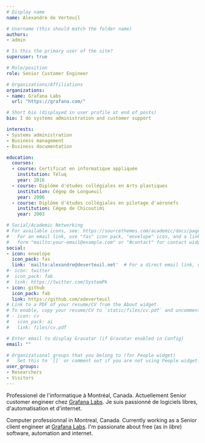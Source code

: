 ```yaml
---
# Display name
name: Alexandre de Verteuil

# Username (this should match the folder name)
authors:
- admin

# Is this the primary user of the site?
superuser: true

# Role/position
role: Senior Customer Engineer

# Organizations/Affiliations
organizations:
- name: Grafana Labs
  url: "https://grafana.com/"

# Short bio (displayed in user profile at end of posts)
bio: I do systems administration and customer support

interests:
- Systems administration
- Business management
- Business documentation

education:
  courses:
  - course: Certificat en informatique appliquée
    institution: Téluq
    year: 2016
  - course: Diplôme d'études collégiales en Arts plastiques
    institution: Cégep de Longueuil
    year: 2006
  - course: Diplôme d'études collégiales en pilotage d'aéronefs
    institution: Cégep de Chicoutimi
    year: 2003

# Social/Academic Networking
# For available icons, see: https://sourcethemes.com/academic/docs/page-builder/#icons
#   For an email link, use "fas" icon pack, "envelope" icon, and a link in the
#   form "mailto:your-email@example.com" or "#contact" for contact widget.
social:
- icon: envelope
  icon_pack: fas
  link: 'mailto:alexandre@deverteuil.net'  # For a direct email link, use "mailto:test@example.org".
#- icon: twitter
#  icon_pack: fab
#  link: https://twitter.com/SystemPk
- icon: github
  icon_pack: fab
  link: https://github.com/adeverteuil
# Link to a PDF of your resume/CV from the About widget.
# To enable, copy your resume/CV to `static/files/cv.pdf` and uncomment the lines below.
# - icon: cv
#   icon_pack: ai
#   link: files/cv.pdf

# Enter email to display Gravatar (if Gravatar enabled in Config)
email: ""

# Organizational groups that you belong to (for People widget)
#   Set this to `[]` or comment out if you are not using People widget.
user_groups:
- Researchers
- Visitors
---
```


Professionel de l'informatique à Montréal, Canada.
Actuellement Senior customer engineer chez [Grafana Labs](https://grafana.com/).
Je suis passionné de logiciels libres, d'automatisation et d'internet. 

Computer professionnal in Montreal, Canada.
Currently working as a Senior client engineer at [Grafana Labs](https://grafana.com/).
I'm passionate about free (as in *libre*) software, automation and internet. 
